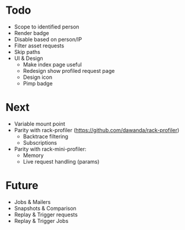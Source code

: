 # Todo

- Scope to identified person
- Render badge 
- Disable based on person/IP
- Filter asset requests
- Skip paths
- UI & Design
  - Make index page useful
  - Redesign show profiled request page
  - Design icon
  - Pimp badge

# Next

- Variable mount point 
- Parity with rack-profiler (https://github.com/dawanda/rack-profiler)
  - Backtrace filtering
  - Subscriptions
- Parity with rack-mini-profiler:
  - Memory
  - Live request handling (params)

# Future

- Jobs & Mailers
- Snapshots & Comparison 
- Replay & Trigger requests
- Replay & Trigger Jobs

